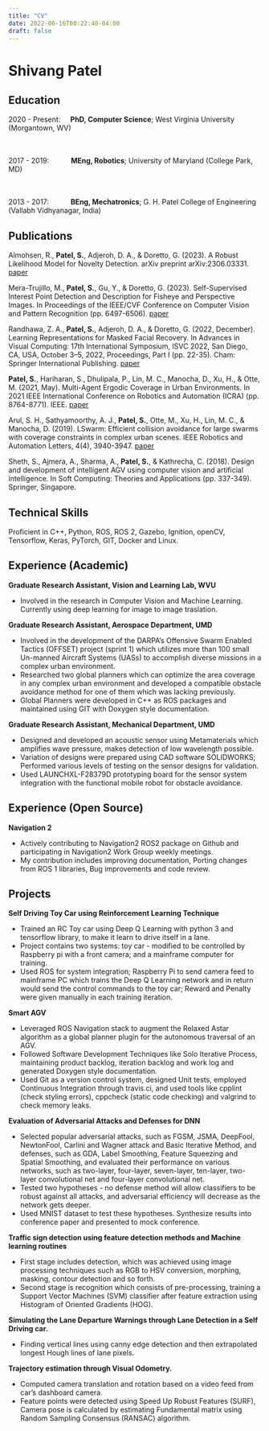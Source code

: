 ```yaml
---
title: "CV"
date: 2022-06-16T00:22:40-04:00
draft: false
---
```


Shivang Patel
=============

Education
---------

2020 - Present:&nbsp;&nbsp;&nbsp;&nbsp;&nbsp;**PhD, Computer Science**; West Virginia University (Morgantown, WV)

<br/><br/>
2017 - 2019:&nbsp;&nbsp;&nbsp;&nbsp;&nbsp;&nbsp;&nbsp;&nbsp;&nbsp;&nbsp;&nbsp;**MEng, Robotics**; University of Maryland (College Park, MD)

<br/><br/>
2013 - 2017:&nbsp;&nbsp;&nbsp;&nbsp;&nbsp;&nbsp;&nbsp;&nbsp;&nbsp;&nbsp;&nbsp;**BEng, Mechatronics**; G. H. Patel College of Engineering (Vallabh Vidhyanagar, India)

Publications
------------

Almohsen, R., **Patel, S.**, Adjeroh, D. A., & Doretto, G. (2023). A Robust Likelihood Model for Novelty Detection. arXiv preprint arXiv:2306.03331. [paper](https://arxiv.org/pdf/2306.03331.pdf)

Mera-Trujillo, M., **Patel, S.**, Gu, Y., & Doretto, G. (2023). Self-Supervised Interest Point Detection and Description for Fisheye and Perspective Images. In Proceedings of the IEEE/CVF Conference on Computer Vision and Pattern Recognition (pp. 6497-6506). [paper](https://openaccess.thecvf.com/content/CVPR2023W/OmniCV/papers/Mera-Trujillo_Self-Supervised_Interest_Point_Detection_and_Description_for_Fisheye_and_Perspective_CVPRW_2023_paper.pdf)

Randhawa, Z. A., **Patel, S.**, Adjeroh, D. A., & Doretto, G. (2022, December). Learning Representations for Masked Facial Recovery. In Advances in Visual Computing: 17th International Symposium, ISVC 2022, San Diego, CA, USA, October 3–5, 2022, Proceedings, Part I (pp. 22-35). Cham: Springer International Publishing. [paper](https://arxiv.org/pdf/2212.14110)

**Patel, S.**, Hariharan, S., Dhulipala, P., Lin, M. C., Manocha, D., Xu, H., & Otte, M. (2021, May). Multi-Agent Ergodic Coverage in Urban Environments. In 2021 IEEE International Conference on Robotics and Automation (ICRA) (pp. 8764-8771). IEEE. [paper](http://ottelab.com/html_stuff/pdf_files/Patel.etal.ICRA21.pdf)

Arul, S. H., Sathyamoorthy, A. J., **Patel, S.**, Otte, M., Xu, H., Lin, M. C., & Manocha, D. (2019). LSwarm: Efficient collision avoidance for large swarms with coverage constraints in complex urban scenes. IEEE Robotics and Automation Letters, 4(4), 3940-3947. [paper](https://arxiv.org/pdf/1902.08379)

Sheth, S., Ajmera, A., Sharma, A., **Patel, S.**, & Kathrecha, C. (2018). Design and development of intelligent AGV using computer vision and artificial intelligence. In Soft Computing: Theories and Applications (pp. 337-349). Springer, Singapore.

Technical Skills
----------------

Proficient in C++, Python, ROS, ROS 2, Gazebo, Ignition, openCV, Tensorflow, Keras, PyTorch, GIT, Docker and Linux.

Experience (Academic)
----------

**Graduate Research Assistant, Vision and Learning Lab, WVU**
* Involved in the research in Computer Vision and Machine Learning. Currently using deep learning for image to image traslation.


**Graduate Research Assistant, Aerospace Department, UMD**

* Involved in the development of the DARPA’s Offensive Swarm Enabled Tactics (OFFSET) project (sprint 1) which utilizes more than 100 small Un-manned Aircraft Systems (UASs) to accomplish diverse missions in a complex urban environment.
* Researched two global planners which can optimize the area coverage in any complex urban environment and developed a compatible obstacle avoidance method for one of them which was lacking previously.
* Global Planners were developed in C++ as ROS packages and maintained using GIT with Doxygen style documentation.

**Graduate Research Assistant, Mechanical Department, UMD**

* Designed and developed an acoustic sensor using Metamaterials which amplifies wave pressure, makes detection of low wavelength possible.
* Variation of designs were prepared using CAD software SOLIDWORKS; Performed various levels of testing on the sensor designs for validation.
* Used LAUNCHXL-F28379D prototyping board for the sensor system integration with the functional mobile robot for obstacle avoidance.

Experience (Open Source)
----------

**Navigation 2**
* Actively contributing to Navigation2 ROS2 package on Github and participating in Navigation2 Work Group weekly meetings.
* My contribution includes improving documentation, Porting changes from ROS 1 libraries, Bug improvements and code review.

Projects
--------

**Self Driving Toy Car using Reinforcement Learning Technique**

* Trained an RC Toy car using Deep Q Learning with python 3 and tensorflow library, to make it learn to drive itself in a lane.
* Project contains two systems: toy car - modified to be controlled by Raspberry pi with a front camera; and a mainframe computer for training.
* Used ROS for system integration; Raspberry Pi to send camera feed to mainframe PC which trains the Deep Q Learning network and in return would send the control commands to the toy car; Reward and Penalty were given manually in each training iteration.

**Smart AGV**

* Leveraged ROS Navigation stack to augment the Relaxed Astar algorithm as a global planner plugin for the autonomous traversal of an AGV.
* Followed Software Development Techniques like Solo Iterative Process, maintaining product backlog, iteration backlog and work log and generated Doxygen style documentation.
* Used Git as a version control system, designed Unit tests, employed Continuous Integration through travis.ci, and used tools like cpplint (check styling errors), cppcheck (static code checking) and valgrind to check memory leaks.

**Evaluation of Adversarial Attacks and Defenses for DNN**

* Selected popular adversarial attacks, such as FGSM, JSMA, DeepFool, NewtonFool, Carlini and Wagner attack and Basic Iterative Method, and defenses, such as GDA, Label Smoothing, Feature Squeezing and Spatial Smoothing, and evaluated their performance on various networks, such as two-layer, four-layer, seven-layer, ten-layer, two-layer convolutional net and four-layer convolutional net.
* Tested two hypotheses - no defense method will allow classifiers to be robust against all attacks, and adversarial efficiency will decrease as the network gets deeper.
* Used MNIST dataset to test these hypotheses. Synthesize results into conference paper and presented to mock conference.

**Traffic sign detection using feature detection methods and Machine learning routines**

* First stage includes detection, which was achieved using image processing techniques such as RGB to HSV conversion, morphing, masking, contour detection and so forth.
* Second stage is recognition which consists of pre-processing, training a Support Vector Machines (SVM) classifier after feature extraction using Histogram of Oriented Gradients (HOG).

**Simulating the Lane Departure Warnings through Lane Detection in a Self Driving car.**
* Finding vertical lines using canny edge detection and then extrapolated longest Hough lines of lane pixels.

**Trajectory estimation through Visual Odometry.**
* Computed camera translation and rotation based on a video feed from car’s dashboard camera.
* Feature points were detected using Speed Up Robust Features (SURF), Camera pose is calculated by estimating Fundamental matrix using Random Sampling Consensus (RANSAC) algorithm.
